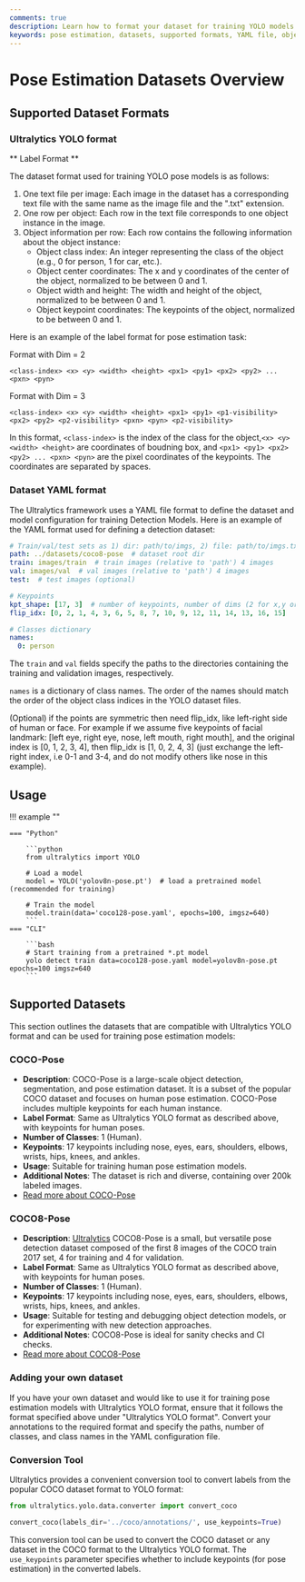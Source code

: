 ```yaml
---
comments: true
description: Learn how to format your dataset for training YOLO models with Ultralytics YOLO format using our concise tutorial and example YAML files.
keywords: pose estimation, datasets, supported formats, YAML file, object class index, keypoints, ultralytics YOLO format
---
```


# Pose Estimation Datasets Overview

## Supported Dataset Formats

### Ultralytics YOLO format

** Label Format **

The dataset format used for training YOLO pose models is as follows:

1. One text file per image: Each image in the dataset has a corresponding text file with the same name as the image file and the ".txt" extension.
2. One row per object: Each row in the text file corresponds to one object instance in the image.
3. Object information per row: Each row contains the following information about the object instance:
    - Object class index: An integer representing the class of the object (e.g., 0 for person, 1 for car, etc.).
    - Object center coordinates: The x and y coordinates of the center of the object, normalized to be between 0 and 1.
    - Object width and height: The width and height of the object, normalized to be between 0 and 1.
    - Object keypoint coordinates: The keypoints of the object, normalized to be between 0 and 1.

Here is an example of the label format for pose estimation task:

Format with Dim = 2

```
<class-index> <x> <y> <width> <height> <px1> <py1> <px2> <py2> ... <pxn> <pyn>
```

Format with Dim = 3

```
<class-index> <x> <y> <width> <height> <px1> <py1> <p1-visibility> <px2> <py2> <p2-visibility> <pxn> <pyn> <p2-visibility>
```

In this format, `<class-index>` is the index of the class for the object,`<x> <y> <width> <height>` are coordinates of boudning box, and `<px1> <py1> <px2> <py2> ... <pxn> <pyn>` are the pixel coordinates of the keypoints. The coordinates are separated by spaces.

### Dataset YAML format

The Ultralytics framework uses a YAML file format to define the dataset and model configuration for training Detection Models. Here is an example of the YAML format used for defining a detection dataset:

```yaml
# Train/val/test sets as 1) dir: path/to/imgs, 2) file: path/to/imgs.txt, or 3) list: [path/to/imgs1, path/to/imgs2, ..]
path: ../datasets/coco8-pose  # dataset root dir
train: images/train  # train images (relative to 'path') 4 images
val: images/val  # val images (relative to 'path') 4 images
test:  # test images (optional)

# Keypoints
kpt_shape: [17, 3]  # number of keypoints, number of dims (2 for x,y or 3 for x,y,visible)
flip_idx: [0, 2, 1, 4, 3, 6, 5, 8, 7, 10, 9, 12, 11, 14, 13, 16, 15]

# Classes dictionary
names:
  0: person
```

The `train` and `val` fields specify the paths to the directories containing the training and validation images, respectively.

`names` is a dictionary of class names. The order of the names should match the order of the object class indices in the YOLO dataset files.

(Optional) if the points are symmetric then need flip_idx, like left-right side of human or face.
For example if we assume five keypoints of facial landmark: [left eye, right eye, nose, left mouth, right mouth], and the original index is [0, 1, 2, 3, 4], then flip_idx is [1, 0, 2, 4, 3] (just exchange the left-right index, i.e 0-1 and 3-4, and do not modify others like nose in this example).

## Usage

!!! example ""

    === "Python"
    
        ```python
        from ultralytics import YOLO
        
        # Load a model
        model = YOLO('yolov8n-pose.pt')  # load a pretrained model (recommended for training)

        # Train the model
        model.train(data='coco128-pose.yaml', epochs=100, imgsz=640)
        ```
    === "CLI"
    
        ```bash
        # Start training from a pretrained *.pt model
        yolo detect train data=coco128-pose.yaml model=yolov8n-pose.pt epochs=100 imgsz=640
        ```

## Supported Datasets

This section outlines the datasets that are compatible with Ultralytics YOLO format and can be used for training pose estimation models:

### COCO-Pose

- **Description**: COCO-Pose is a large-scale object detection, segmentation, and pose estimation dataset. It is a subset of the popular COCO dataset and focuses on human pose estimation. COCO-Pose includes multiple keypoints for each human instance.
- **Label Format**: Same as Ultralytics YOLO format as described above, with keypoints for human poses.
- **Number of Classes**: 1 (Human).
- **Keypoints**: 17 keypoints including nose, eyes, ears, shoulders, elbows, wrists, hips, knees, and ankles.
- **Usage**: Suitable for training human pose estimation models.
- **Additional Notes**: The dataset is rich and diverse, containing over 200k labeled images.
- [Read more about COCO-Pose](./coco.md)

### COCO8-Pose

- **Description**: [Ultralytics](https://ultralytics.com) COCO8-Pose is a small, but versatile pose detection dataset composed of the first 8 images of the COCO train 2017 set, 4 for training and 4 for validation.
- **Label Format**: Same as Ultralytics YOLO format as described above, with keypoints for human poses.
- **Number of Classes**: 1 (Human).
- **Keypoints**: 17 keypoints including nose, eyes, ears, shoulders, elbows, wrists, hips, knees, and ankles.
- **Usage**: Suitable for testing and debugging object detection models, or for experimenting with new detection approaches.
- **Additional Notes**: COCO8-Pose is ideal for sanity checks and CI checks.
- [Read more about COCO8-Pose](./coco8-pose.md)

### Adding your own dataset

If you have your own dataset and would like to use it for training pose estimation models with Ultralytics YOLO format, ensure that it follows the format specified above under "Ultralytics YOLO format". Convert your annotations to the required format and specify the paths, number of classes, and class names in the YAML configuration file.

### Conversion Tool

Ultralytics provides a convenient conversion tool to convert labels from the popular COCO dataset format to YOLO format:

```python
from ultralytics.yolo.data.converter import convert_coco

convert_coco(labels_dir='../coco/annotations/', use_keypoints=True)
```

This conversion tool can be used to convert the COCO dataset or any dataset in the COCO format to the Ultralytics YOLO format. The `use_keypoints` parameter specifies whether to include keypoints (for pose estimation) in the converted labels.
